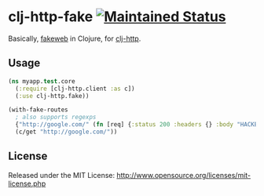 # clj-http-fake [![Maintained Status](http://stillmaintained.com/myfreeweb/clj-http-fake.png)](http://stillmaintained.com/myfreeweb/clj-http-fake)

Basically, [fakeweb](https://github.com/chrisk/fakeweb) in Clojure, for [clj-http](https://github.com/dakrone/clj-http).

## Usage

```clojure
(ns myapp.test.core
  (:require [clj-http.client :as c])
  (:use clj-http.fake))

(with-fake-routes
  ; also supports regexps
  {"http://google.com/" (fn [req] {:status 200 :headers {} :body "HACKED LOL HAHA"})}
  (c/get "http://google.com/"))
```

## License

Released under the MIT License: http://www.opensource.org/licenses/mit-license.php
